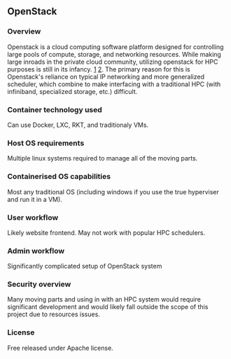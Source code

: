 ## OpenStack
### Overview
Openstack is a cloud computing software platform designed for controlling large pools of compute, storage, and networking resources.  While making large inroads in the private cloud community, utilizing openstack for HPC purposes is still in its infancy. [1][1] [2][2].  The primary reason for this is Openstack's reliance on typical IP networking and more generalized scheduler, which combine to make interfacing with a traditional HPC (with infiniband, specialized storage, etc.) difficult. 

### Container technology used
Can use Docker, LXC, RKT, and traditionaly VMs.

### Host OS requirements
Multiple linux systems required to manage all of the moving parts.

### Containerised OS capabilities
Most any traditional OS (including windows if you use the true hyperviser and run it in a VM).

### User workflow
Likely website frontend.
May not work with popular HPC schedulers.

### Admin workflow
Significantly complicated setup of OpenStack system

### Security overview
Many moving parts and using in with an HPC system would require significant development and would likely fall outside the scope of this project due to resources issues.  

### License
Free released under Apache license.

[1]:https://www.openstack.org/assets/science/OpenStack-CloudandHPC6x9Booklet-v4-online.pdf
[2]:https://www.openstack.org/videos/vancouver-2015/openstack-in-hpc-operations-a-campus-perspective
